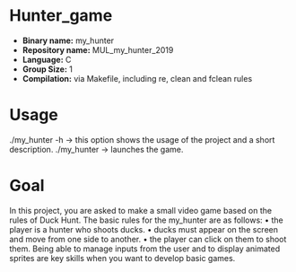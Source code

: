 # Hunter_game


- **Binary name:** my_hunter
- **Repository name:** MUL_my_hunter_2019
- **Language:** C
- **Group Size:** 1
- **Compilation:** via Makefile, including re, clean and fclean rules

# Usage

./my_hunter -h -> this option shows the usage of the project and a short description.
./my_hunter -> launches the game.

# Goal

In this project, you are asked to make a small video game based on the rules of Duck Hunt.
The basic rules for the my_hunter are as follows:
• the player is a hunter who shoots ducks.
• ducks must appear on the screen and move from one side to another.
• the player can click on them to shoot them.
Being able to manage inputs from the user and to display animated sprites are key skills when you want to
develop basic games.
